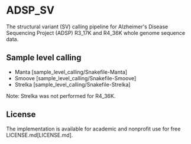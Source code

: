 # ADSP_SV
The structural variant (SV) calling pipeline for Alzheimer's Disease Sequencing Project (ADSP) R3_17K and R4_36K whole genome sequence data.


## Sample level calling
- Manta [sample_level_calling/Snakefile-Manta]
- Smoove [sample_level_calling/Snakefile-Smoove]
- Strelka [sample_level_calling/Snakefile-Strelka]

Note: Strelka was not performed for R4_36K.

## License
The implementation is available for academic and nonprofit use for free LICENSE.md[LICENSE.md].

